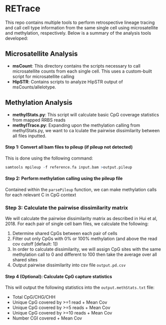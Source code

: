 # RETrace
This repo contains multiple tools to perform retrospective lineage tracing and call cell type information from the same single cell using microsatellite and methylation, respectively.  Below is a summary of the analysis tools developed:
## Microsatellite Analysis
- **msCount**: This directory contains the scripts necessary to call microsatellite counts from each single cell.  This uses a custom-built script for microsatellite calling
- **HipSTR**: Contains scripts to analyze HipSTR output of msCounts/allelotype.

## Methylation Analysis
- **methylStats.py**: This script will calculate basic CpG coverage statistics from mapped RRBS reads
- **methylTrace.py**: Expanding upon the methylation calling from methylStats.py, we want to ca
lculate the pairwise dissimilarity between all files inputted.

#### Step 1: Convert all bam files to pileup (if pileup not detected)
This is done using the following command:
```r
samtools mpileup -f reference.fa input.bam >output.pileup
```

#### Step 2: Perform methylation calling using the pileup file
Contained within the `parsePileup` function, we can make methylation calls for each relevant C in CpG context

### Step 3: Calculate the pairwise dissimilarity matrix
We will calculate the pairwise dissimilarity matrix as described in Hui et al, 2018.  For each pair of single cell bam files, we calculate the following:
1. Determine shared CpGs between each pair of cells
2. Filter out only CpGs with 0% or 100% methylation (and above the read cov cutoff [default: 1])
3. In order to calculate dissimilarity, we will assign CpG sites with the same methylation call to 0 and different to 100 then take the average over all shared sites
4. Output pairwise dissimilarity into csv file `output.pd.csv`

#### Step 4 (Optional): Calculate CpG capture statistics
This will output the following statistics into the `output.methStats.txt` file:
- Total CpG/CHG/CHH
- Unique CpG covered by >=1 read + Mean Cov
- Unique CpG covered by >=5 reads + Mean Cov
- Unique CpG covered by >=10 reads + Mean Cov
- Number CGI covered + Mean Cov
